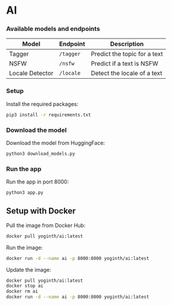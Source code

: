 # AI

### Available models and endpoints

| Model           | Endpoint  | Description                  |
| --------------- | --------- | ---------------------------- |
| Tagger          | `/tagger` | Predict the topic for a text |
| NSFW            | `/nsfw`   | Predict if a text is NSFW    |
| Locale Detector | `/locale` | Detect the locale of a text  |

### Setup

Install the required packages:

```sh
pip3 install -r requirements.txt
```

### Download the model

Download the model from HuggingFace:

```sh
python3 download_models.py
```

### Run the app

Run the app in port 8000:

```sh
python3 app.py
```

## Setup with Docker

Pull the image from Docker Hub:

```sh
docker pull yoginth/ai:latest
```

Run the image:

```sh
docker run -d --name ai -p 8000:8000 yoginth/ai:latest
```

Update the image:

```sh
docker pull yoginth/ai:latest
docker stop ai
docker rm ai
docker run -d --name ai -p 8000:8000 yoginth/ai:latest
```

